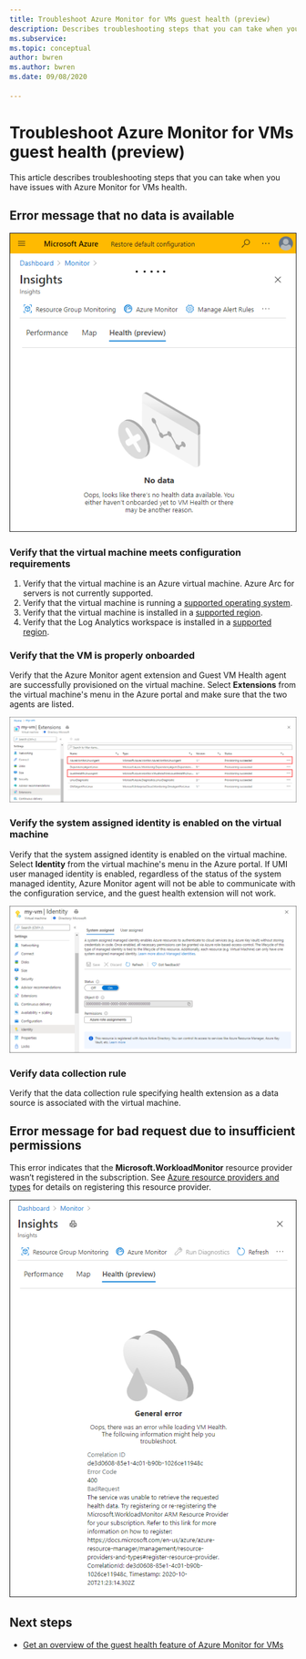 ```yaml
---
title: Troubleshoot Azure Monitor for VMs guest health (preview)
description: Describes troubleshooting steps that you can take when you have issues with Azure Monitor for VMs health.
ms.subservice: 
ms.topic: conceptual
author: bwren
ms.author: bwren
ms.date: 09/08/2020

---
```


# Troubleshoot Azure Monitor for VMs guest health (preview)
This article describes troubleshooting steps that you can take when you have issues with Azure Monitor for VMs health.

## Error message that no data is available 

![No data](media/vminsights-health-troubleshoot/no-data.png)


### Verify that the virtual machine meets configuration requirements

1. Verify that the virtual machine is an Azure virtual machine. Azure Arc for servers is not currently supported.
2. Verify that the virtual machine is running a [supported operating system](vminsights-health-enable.md?current-limitations.md).
3. Verify that the virtual machine is installed in a [supported region](vminsights-health-enable.md?current-limitations.md).
4. Verify that the Log Analytics workspace is installed in a [supported region](vminsights-health-enable.md?current-limitations.md).

### Verify that the VM is properly onboarded
Verify that the Azure Monitor agent extension and Guest VM Health agent are successfully provisioned on the virtual machine. Select **Extensions** from the virtual machine's menu in the Azure portal and make sure that the two agents are listed.

![VM extensions](media/vminsights-health-troubleshoot/extensions.png)

### Verify the system assigned identity is enabled on the virtual machine
Verify that the system assigned identity is enabled on the virtual machine. Select **Identity** from the virtual machine's menu in the Azure portal. If UMI user managed identity is enabled, regardless of the status of the system managed identity, Azure Monitor agent will not be able to communicate with the configuration service, and the guest health extension will not work.

![System assigned identity](media/vminsights-health-troubleshoot/system-identity.png)

### Verify data collection rule
Verify that the data collection rule specifying health extension as a data source is associated with the virtual machine.

## Error message for bad request due to insufficient permissions
This error indicates that the **Microsoft.WorkloadMonitor** resource provider wasn’t registered in the subscription. See [Azure resource providers and types](../../azure-resource-manager/management/resource-providers-and-types.md#register-resource-provider) for details on registering this resource provider. 

![Bad request](media/vminsights-health-troubleshoot/bad-request.png)

## Next steps

- [Get an overview of the guest health feature of Azure Monitor for VMs](vminsights-health-overview.md)